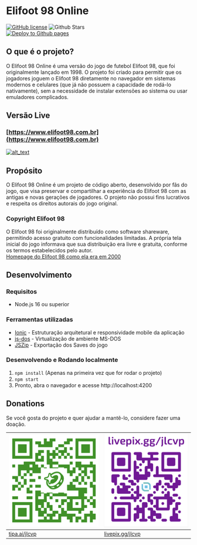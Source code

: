 # Elifoot 98 Online
[![GitHub license](https://img.shields.io/github/license/elifoot98web/elifoot98web)](LICENSE)
![Github Stars](https://img.shields.io/github/stars/elifoot98web/elifoot98web)  
[![Deploy to Github pages](https://github.com/jlcvp/elifoot98web/actions/workflows/deploy-gh-pages.yml/badge.svg)](https://github.com/jlcvp/elifoot98web/actions/workflows/deploy-gh-pages.yml)  

## O que é o projeto?
O Elifoot 98 Online é uma versão do jogo de futebol Elifoot 98, que foi originalmente lançado em 1998. O projeto foi criado para permitir que os jogadores joguem o Elifoot 98 diretamente no navegador em sistemas modernos e celulares (que já não possuem a capacidade de rodá-lo nativamente), sem a necessidade de instalar extensões ao sistema ou usar emuladores complicados.  

## Versão Live 
### [https://www.elifoot98.com.br](https://www.elifoot98.com.br)
[<img alt="alt_text" src="https://github.com/jlcvp/elifoot98web/assets/2317417/ed9337b7-bc92-40f9-8434-019ccd4dad5f" />](https://www.elifoot98.com.br)  


## Propósito
O Elifoot 98 Online é um projeto de código aberto, desenvolvido por fãs do jogo, que visa preservar e compartilhar a experiência do Elifoot 98 com as antigas e novas gerações de jogadores. O projeto não possui fins lucrativos e respeita os direitos autorais do jogo original.

### Copyright Elifoot 98
O Elifoot 98 foi originalmente distribuído como software shareware, permitindo acesso gratuito com funcionalidades limitadas. A própria tela inicial do jogo informava que sua distribuição era livre e gratuita, conforme os termos estabelecidos pelo autor.  
[Homepage do Elifoot 98 como ela era em 2000](https://web.archive.org/web/20010124090300/http://www.ip.pt/~ip213368/)


## Desenvolvimento
### Requisitos
- Node.js 16 ou superior

### Ferramentas utilizadas
- [Ionic](https://ionic.io/) - Estruturação arquitetural e responsividade mobile da aplicação
- [js-dos](https://js-dos.com/) - Virtualização de ambiente MS-DOS
- [JSZip](https://stuk.github.io/jszip/) - Exportação dos Saves do jogo

### Desenvolvendo e Rodando localmente
1. `npm install` (Apenas na primeira vez que for rodar o projeto)
2. `npm start`
3. Pronto, abra o navegador e acesse http://localhost:4200

## Donations
Se você gosta do projeto e quer ajudar a mantê-lo, considere fazer uma doação.  

| [![Doe via tipa.ai](resource/tipai.png)](https://tipa.ai/jlcvp) | [![Doe via livepix](resource/livepix.png)](https://livepix.gg/jlcvp) |
|------------------|--------------------------|
| [tipa.ai/jlcvp](https://tipa.ai/jlcvp) | [livepix.gg/jlcvp](https://livepix.gg/jlcvp) |
